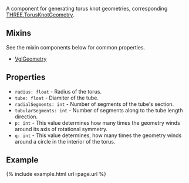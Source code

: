 A component for generating torus knot geometries, corresponding [THREE.TorusKnotGeometry](https://threejs.org/docs/index.html#api/geometries/TorusKnotGeometry).

## Mixins
See the mixin components below for common properties.
* [VglGeometry](vgl-geometry)

## Properties
* `radius: float` - Radius of the torus.
* `tube: float` - Diamiter of the tube.
* `radialSegments: int` - Number of segments of the tube's section.
* `tubularSegments: int` - Number of segments along to the tube length direction.
* `p: int` - This value determines how many times the geometry winds around its axis of rotational symmetry.
* `q: int` - This value determines, how many times the geometry winds around a circle in the interior of the torus.

## Example
{% include example.html url=page.url %}
